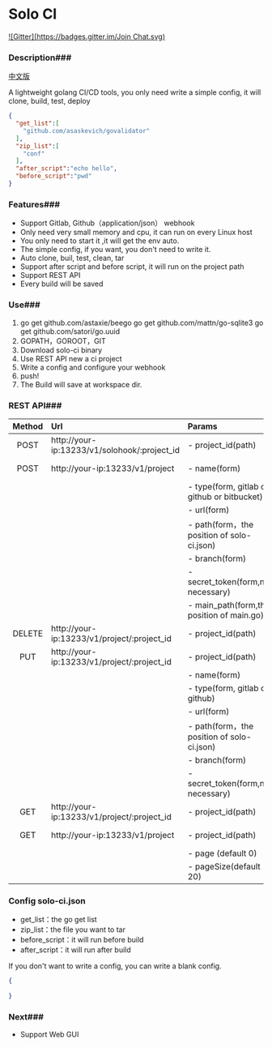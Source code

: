# Solo CI

[![Gitter](https://badges.gitter.im/Join Chat.svg)](https://gitter.im/solo-ci/Lobby)

### Description###

[中文版](README-CN.md)

A lightweight golang CI/CD tools, you only need write a simple config, it will clone, build, test, deploy

```json
{
  "get_list":[
    "github.com/asaskevich/govalidator"
  ],
  "zip_list":[
    "conf"
  ],
  "after_script":"echo hello",
  "before_script":"pwd"
}
```

### Features###

- Support Gitlab, Github（application/json） webhook
- Only need very small memory and cpu, it can run on every Linux host
- You only need to start it ,it will get the env auto.
- The simple config, if you want, you don't need to write it.
- Auto clone, buil, test, clean, tar
- Support after script and before script, it will run on the project path
- Support REST API
- Every build will be saved

### Use###

1. go get github.com/astaxie/beego  go get github.com/mattn/go-sqlite3  go get github.com/satori/go.uuid
2. GOPATH，GOROOT，GIT
3. Download solo-ci binary
4. Use REST API new a ci project
5. Write a config and configure your webhook
6. push!
7. The Build will save at workspace dir.

### REST API###

| Method | Url                                      | Params                                   | Description      |
| :----: | :--------------------------------------- | :--------------------------------------- | :--------------- |
|  POST  | http://your-ip:13233/v1/solohook/:project_id | - project_id(path)                       | Run Webhook      |
|  POST  | http://your-ip:13233/v1/project          | - name(form)                             | New a project    |
|        |                                          | - type(form, gitlab or github or bitbucket) |                  |
|        |                                          | - url(form)                              |                  |
|        |                                          | - path(form，the position of solo-ci.json) |                  |
|        |                                          | - branch(form)                           |                  |
|        |                                          | - secret_token(form,not necessary)       |                  |
|        |                                          | - main_path(form,the position of main.go) |                  |
| DELETE | http://your-ip:13233/v1/project/:project_id | - project_id(path)                       | Delete project   |
|  PUT   | http://your-ip:13233/v1/project/:project_id | - project_id(path)                       | Update Project   |
|        |                                          | - name(form)                             |                  |
|        |                                          | - type(form, gitlab or github) |                  |
|        |                                          | - url(form)                              |                  |
|        |                                          | - path(form，the position of solo-ci.json) |                  |
|        |                                          | - branch(form)                           |                  |
|        |                                          | - secret_token(form,not necessary)       |                  |
|  GET   | http://your-ip:13233/v1/project/:project_id | - project_id(path)                       | Get Project Info |
|  GET   | http://your-ip:13233/v1/project          | - project_id(path)                       | Get project list |
|        |                                          | - page (default 0)                       |                  |
|        |                                          | - pageSize(default 20)                   |                  |

### Config solo-ci.json

- get_list：the go get list
- zip_list：the file you want to tar
- before_script：it will run before build
- after_script：it will run after build

If you don't want to write a config, you can write a blank config.

```json
{
  
}
```

### Next###

- Support Web GUI